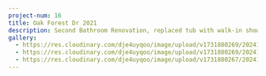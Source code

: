 ```yaml
---
project-num: 16
title: Oak Forest Dr 2021
description: Second Bathroom Renovation, replaced tub with walk-in shower
gallery:
  - https://res.cloudinary.com/dje4uyqoo/image/upload/v1731880269/20241117_093223_mjxcw5.jpg
  - https://res.cloudinary.com/dje4uyqoo/image/upload/v1731880269/20241117_093207_1_lsfqkb.jpg
  - https://res.cloudinary.com/dje4uyqoo/image/upload/v1731880267/20241117_093253_1_dguv0k.jpg
---
```

